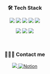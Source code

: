


<h3 align="center">  🛠 Tech Stack </h3>


<p align="center">
    <img src="https://img.shields.io/badge/Java-007396?style=flat-square&logo=Java&logoColor=white"/>
    <img src="https://img.shields.io/badge/Javascript-ffb13b?style=flat-square&logo=javascript&logoColor=white"/>
    <img src="https://img.shields.io/badge/HTML-E34F26?style=flat-square&logo=html5&logoColor=white"/>
    <img src="https://img.shields.io/badge/CSS-1572B6?style=flat-square&logo=css3&logoColor=white"/>
    <img src="https://img.shields.io/badge/Spring-6DB33F?style=flat-square&logo=Spring&logoColor=white"/>
</p>

<p align="center">
    <img src="https://img.shields.io/badge/SpringBoot-6DB33F?style=flat-square&logo=Spring&logoColor=white"/>
    <img src="https://img.shields.io/badge/OracleDB-F80000?style=flat-square&logo=oracle&logoColor=white"/>
    <img src="https://img.shields.io/badge/Mysql-E6B91E?style=flat-square&logo=MySql&logoColor=white"/>
</p>


<br>


<h3 align="center">  🙋🏻‍♀️ Contact me </h3>

<div align="center">
    <a href="mailto:gytjs513563@gmail.com">
        <img 
            src="https://img.shields.io/badge/Gmail-D14836?style=for-the-badge&logo=gmail&logoColor=white&link=https://instagram.com/leejieuns2/>
    </a>
    <a href = "https://guttural-eyebrow-89d.notion.site/cfc360a8a0984eafbb85f7dd4696b943"> 
        <img alt="Notion" src ="https://img.shields.io/badge/Notion-000000.svg?&style=for-the-badge&logo=Notion&logoColor=white"/
        "style="height: auto; margin-left: 20px; margin-right: 20px; padding: 10px;"/>
    </a>    
</div>



<!--
**wkdgytjs/wkdgytjs** is a ✨ _special_ ✨ repository because its `README.md` (this file) appears on your GitHub profile.

Here are some ideas to get you started:

- 🔭 I’m currently working on ...
- 🌱 I’m currently learning ...
- 👯 I’m looking to collaborate on ...
- 🤔 I’m looking for help with ...
- 💬 Ask me about ...
- 📫 How to reach me: ...
- 😄 Pronouns: ...
- ⚡ Fun fact: ...
-->

